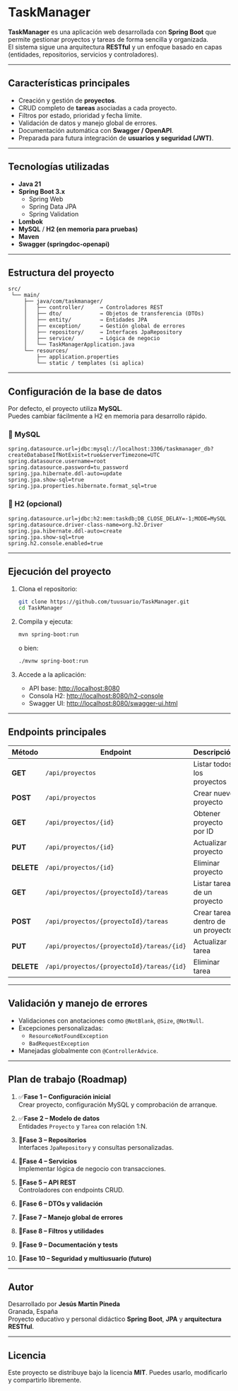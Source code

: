 # TaskManager

**TaskManager** es una aplicación web desarrollada con **Spring Boot** que permite gestionar proyectos y tareas de forma sencilla y organizada.  
El sistema sigue una arquitectura **RESTful** y un enfoque basado en capas (entidades, repositorios, servicios y controladores).

---

## Características principales

- Creación y gestión de **proyectos**.
- CRUD completo de **tareas** asociadas a cada proyecto.
- Filtros por estado, prioridad y fecha límite.
- Validación de datos y manejo global de errores.
- Documentación automática con **Swagger / OpenAPI**.
- Preparada para futura integración de **usuarios y seguridad (JWT)**.

---

## Tecnologías utilizadas

- **Java 21**
- **Spring Boot 3.x**
    - Spring Web
    - Spring Data JPA
    - Spring Validation
- **Lombok**
- **MySQL** / **H2 (en memoria para pruebas)**
- **Maven**
- **Swagger (springdoc-openapi)**

---

## Estructura del proyecto

```
src/
 └── main/
     ├── java/com/taskmanager/
     │   ├── controller/     → Controladores REST
     │   ├── dto/            → Objetos de transferencia (DTOs)
     │   ├── entity/         → Entidades JPA
     │   ├── exception/      → Gestión global de errores
     │   ├── repository/     → Interfaces JpaRepository
     │   ├── service/        → Lógica de negocio
     │   └── TaskManagerApplication.java
     └── resources/
         ├── application.properties
         └── static / templates (si aplica)
```

---

## Configuración de la base de datos

Por defecto, el proyecto utiliza **MySQL**.  
Puedes cambiar fácilmente a H2 en memoria para desarrollo rápido.

### 🔹 MySQL

```properties
spring.datasource.url=jdbc:mysql://localhost:3306/taskmanager_db?createDatabaseIfNotExist=true&serverTimezone=UTC
spring.datasource.username=root
spring.datasource.password=tu_password
spring.jpa.hibernate.ddl-auto=update
spring.jpa.show-sql=true
spring.jpa.properties.hibernate.format_sql=true
```

### 🔹 H2 (opcional)

```properties
spring.datasource.url=jdbc:h2:mem:taskdb;DB_CLOSE_DELAY=-1;MODE=MySQL
spring.datasource.driver-class-name=org.h2.Driver
spring.jpa.hibernate.ddl-auto=create
spring.jpa.show-sql=true
spring.h2.console.enabled=true
```

---

## Ejecución del proyecto

1. Clona el repositorio:
   ```bash
   git clone https://github.com/tuusuario/TaskManager.git
   cd TaskManager
   ```
2. Compila y ejecuta:
   ```bash
   mvn spring-boot:run
   ```
   o bien:
   ```bash
   ./mvnw spring-boot:run
   ```

3. Accede a la aplicación:
    - API base: [http://localhost:8080](http://localhost:8080)
    - Consola H2: [http://localhost:8080/h2-console](http://localhost:8080/h2-console)
    - Swagger UI: [http://localhost:8080/swagger-ui.html](http://localhost:8080/swagger-ui.html)

---

## Endpoints principales

| Método | Endpoint | Descripción |
|--------|-----------|--------------|
| **GET** | `/api/proyectos` | Listar todos los proyectos |
| **POST** | `/api/proyectos` | Crear nuevo proyecto |
| **GET** | `/api/proyectos/{id}` | Obtener proyecto por ID |
| **PUT** | `/api/proyectos/{id}` | Actualizar proyecto |
| **DELETE** | `/api/proyectos/{id}` | Eliminar proyecto |
| **GET** | `/api/proyectos/{proyectoId}/tareas` | Listar tareas de un proyecto |
| **POST** | `/api/proyectos/{proyectoId}/tareas` | Crear tarea dentro de un proyecto |
| **PUT** | `/api/proyectos/{proyectoId}/tareas/{id}` | Actualizar tarea |
| **DELETE** | `/api/proyectos/{proyectoId}/tareas/{id}` | Eliminar tarea |

---

## Validación y manejo de errores

- Validaciones con anotaciones como `@NotBlank`, `@Size`, `@NotNull`.
- Excepciones personalizadas:
    - `ResourceNotFoundException`
    - `BadRequestException`
- Manejadas globalmente con `@ControllerAdvice`.

---

## Plan de trabajo (Roadmap)

1. ✅**Fase 1 – Configuración inicial**  
   Crear proyecto, configuración MySQL y comprobación de arranque.

2. ✅**Fase 2 – Modelo de datos**  
   Entidades `Proyecto` y `Tarea` con relación 1:N.

3. 🚧**Fase 3 – Repositorios**  
   Interfaces `JpaRepository` y consultas personalizadas.

4. 🚧**Fase 4 – Servicios**  
   Implementar lógica de negocio con transacciones.

5. 🚧**Fase 5 – API REST**  
   Controladores con endpoints CRUD.

6. 🚧**Fase 6 – DTOs y validación**

7. 🚧**Fase 7 – Manejo global de errores**

8. 🚧**Fase 8 – Filtros y utilidades**

9. 🚧**Fase 9 – Documentación y tests**

10. 🚧**Fase 10 – Seguridad y multiusuario (futuro)**

---

## Autor

Desarrollado por **Jesús Martín Pineda**  
    Granada, España  
    Proyecto educativo y personal didáctico **Spring Boot**, **JPA** y **arquitectura RESTful**.

---

## Licencia

Este proyecto se distribuye bajo la licencia **MIT**. Puedes usarlo, modificarlo y compartirlo libremente.
